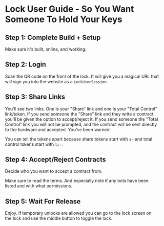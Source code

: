 # Lock User Guide - So You Want Someone To Hold Your Keys

## Step 1: Complete Build + Setup

Make sure it's built, online, and working.

## Step 2: Login

Scan the QR code on the front of the lock.
It will give you a magical URL that will sign you into the website
as a `LockUserSession`.

## Step 3: Share Links

You'll see two links. One is your "Share" link and one is your "Total Control" link/token.
If you send someone the "Share" link and they write a contract you'll be given the option to accept/reject it.
If you send someone the "Total Control" link you will not be prompted, and the contract will be sent directly
to the hardware and accepted. You've been warned.

You can tell the tokens apart because share tokens start with `s-` and total control tokens start
with `tc-`.

## Step 4: Accept/Reject Contracts

Decide who you want to accept a contract from.

Make sure to read the terms. And especially note if any bots have been listed and with what permissions.

## Step 5: Wait For Release

Enjoy. If temporary unlocks are allowed you can go to the lock
screen on the lock and use the middle button to toggle the lock.